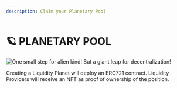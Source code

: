 ```yaml
---
description: Claim your Planetary Pool
---
```


# 🪐 PLANETARY POOL

![One small step for alien kind! But a giant leap for decentralization!](.gitbook/assets/AdobeStock\_225664695.jpeg)

Creating a Liquidity Planet will deploy an ERC721 contract. Liquidity Providers will receive an NFT as proof of ownership of the position. &#x20;
